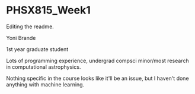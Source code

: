# PHSX815_Week1
Editing the readme.

Yoni Brande

1st year graduate student

Lots of programming experience, undergrad compsci minor/most research in computational astrophysics.

Nothing specific in the course looks like it'll be an issue, but I haven't done anything with machine learning.


